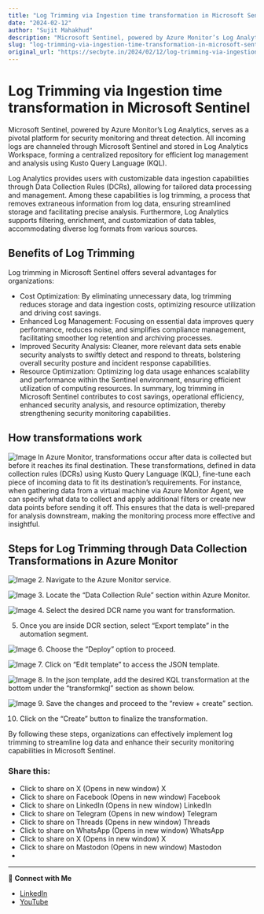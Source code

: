 ```yaml
---
title: "Log Trimming via Ingestion time transformation in Microsoft Sentinel"
date: "2024-02-12"
author: "Sujit Mahakhud"
description: "Microsoft Sentinel, powered by Azure Monitor’s Log Analytics, serves as a pivotal platform for security monitoring and threat detection. All incoming ..."
slug: "log-trimming-via-ingestion-time-transformation-in-microsoft-sentinel"
original_url: "https://secbyte.in/2024/02/12/log-trimming-via-ingestion-time-transformation-in-microsoft-sentinel/"
---
```


# Log Trimming via Ingestion time transformation in Microsoft Sentinel

Microsoft Sentinel, powered by Azure Monitor’s Log Analytics, serves as a pivotal platform for security monitoring and threat detection. All incoming logs are channeled through Microsoft Sentinel and stored in Log Analytics Workspace, forming a centralized repository for efficient log management and analysis using Kusto Query Language (KQL).

Log Analytics provides users with customizable data ingestion capabilities through Data Collection Rules (DCRs), allowing for tailored data processing and management. Among these capabilities is log trimming, a process that removes extraneous information from log data, ensuring streamlined storage and facilitating precise analysis. Furthermore, Log Analytics supports filtering, enrichment, and customization of data tables, accommodating diverse log formats from various sources.


## Benefits of Log Trimming
Log trimming in Microsoft Sentinel offers several advantages for organizations:

- Cost Optimization: By eliminating unnecessary data, log trimming reduces storage and data ingestion costs, optimizing resource utilization and driving cost savings.
- Enhanced Log Management: Focusing on essential data improves query performance, reduces noise, and simplifies compliance management, facilitating smoother log retention and archiving processes.
- Improved Security Analysis: Cleaner, more relevant data sets enable security analysts to swiftly detect and respond to threats, bolstering overall security posture and incident response capabilities.
- Resource Optimization: Optimizing log data usage enhances scalability and performance within the Sentinel environment, ensuring efficient utilization of computing resources.
In summary, log trimming in Microsoft Sentinel contributes to cost savings, operational efficiency, enhanced security analysis, and resource optimization, thereby strengthening security monitoring capabilities.


## How transformations work

![Image](https://secbyte.in/wp-content/uploads/2024/02/10.png?w=999)
In Azure Monitor, transformations occur after data is collected but before it reaches its final destination. These transformations, defined in data collection rules (DCRs) using Kusto Query Language (KQL), fine-tune each piece of incoming data to fit its destination’s requirements. For instance, when gathering data from a virtual machine via Azure Monitor Agent, we can specify what data to collect and apply additional filters or create new data points before sending it off. This ensures that the data is well-prepared for analysis downstream, making the monitoring process more effective and insightful.


## Steps for Log Trimming through Data Collection Transformations in Azure Monitor

![Image](https://secbyte.in/wp-content/uploads/2024/02/1.png?w=1024)
2. Navigate to the Azure Monitor service.


![Image](https://secbyte.in/wp-content/uploads/2024/02/2.png?w=1024)
3. Locate the “Data Collection Rule” section within Azure Monitor.


![Image](https://secbyte.in/wp-content/uploads/2024/02/3.png?w=1024)
4. Select the desired DCR name you want for transformation.

5. Once you are inside DCR section, select “Export template” in the automation segment.


![Image](https://secbyte.in/wp-content/uploads/2024/02/4.png?w=1024)
6. Choose the “Deploy” option to proceed.


![Image](https://secbyte.in/wp-content/uploads/2024/02/6.png?w=1024)
7. Click on “Edit template” to access the JSON template.


![Image](https://secbyte.in/wp-content/uploads/2024/02/7.png?w=1024)
8. In the json template, add the desired KQL transformation at the bottom under the “transformkql” section as shown below.


![Image](https://secbyte.in/wp-content/uploads/2024/02/8.png?w=1024)
9. Save the changes and proceed to the “review + create” section.

10. Click on the “Create” button to finalize the transformation.

By following these steps, organizations can effectively implement log trimming to streamline log data and enhance their security monitoring capabilities in Microsoft Sentinel.


### Share this:
- Click to share on X (Opens in new window) X
- Click to share on Facebook (Opens in new window) Facebook
- Click to share on LinkedIn (Opens in new window) LinkedIn
- Click to share on Telegram (Opens in new window) Telegram
- Click to share on Threads (Opens in new window) Threads
- Click to share on WhatsApp (Opens in new window) WhatsApp
- Click to share on X (Opens in new window) X
- Click to share on Mastodon (Opens in new window) Mastodon
- 


---
💬 **Connect with Me**
- [LinkedIn](https://www.linkedin.com/in/sujitmahakhud/)
- [YouTube](https://www.youtube.com/@sujitmahakhud_official)
